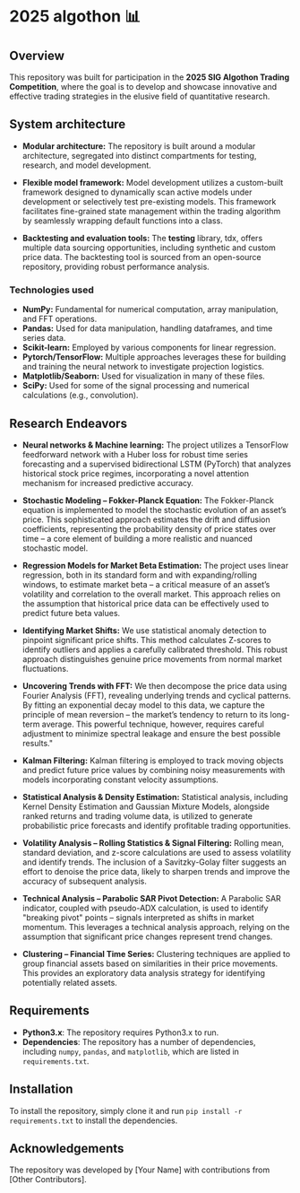 # 2025 algothon 📊

## Overview

This repository was built for participation in the **2025 SIG Algothon Trading Competition**, where the goal is to develop and showcase innovative and effective trading strategies in the elusive field of quantitative research. 

## System architecture

* **Modular architecture:** 
The repository is built around a modular architecture, segregated into distinct compartments for testing, research, and model development.

* **Flexible model framework:** 
Model development utilizes a custom-built framework designed to dynamically scan active models under development or selectively test pre-existing models. This
framework facilitates fine-grained state management within the trading algorithm by seamlessly wrapping default functions into a class. 

* **Backtesting and evaluation tools:**
The **testing** library, tdx, offers multiple data sourcing opportunities, including synthetic and custom price data. The backtesting tool is sourced from an open-source repository, providing robust performance analysis.

### Technologies used

*   **NumPy:** Fundamental for numerical computation, array manipulation, and FFT operations.
*   **Pandas:** Used for data manipulation, handling dataframes, and time series data.
*   **Scikit-learn:** Employed by various components for linear regression.
*   **Pytorch/TensorFlow:**   Multiple approaches leverages these for building and training the neural network to investigate projection logistics.
*   **Matplotlib/Seaborn:** Used for visualization in many of these files.
*   **SciPy:** Used for some of the signal processing and numerical calculations (e.g., convolution).

## Research Endeavors

* **Neural networks & Machine learning:** 
The project utilizes a TensorFlow feedforward network with a Huber loss for robust time series forecasting and a supervised bidirectional LSTM (PyTorch) that analyzes
historical stock price regimes, incorporating a novel attention mechanism for increased predictive accuracy.

*  **Stochastic Modeling – Fokker-Planck Equation:** The Fokker-Planck equation is implemented to model the stochastic evolution of an asset’s price. This sophisticated
approach estimates the drift and diffusion coefficients, representing the probability density of price states over time – a core element of building a more realistic and
nuanced stochastic model.

*  **Regression Models for Market Beta Estimation:** The project uses linear regression, both in its standard form and with expanding/rolling windows, to estimate market
beta – a critical measure of an asset’s volatility and correlation to the overall market. This approach relies on the assumption that historical price data can be
effectively used to predict future beta values.

* **Identifying Market Shifts:** We use statistical anomaly detection to pinpoint significant price shifts. This method calculates Z-scores to identify outliers and applies a
carefully calibrated threshold.  This robust approach distinguishes genuine price movements from normal market fluctuations.

* **Uncovering Trends with FFT:** We then decompose the price data using Fourier Analysis (FFT), revealing underlying trends and cyclical patterns.  By fitting an exponential
decay model to this data, we capture the principle of mean reversion – the market’s tendency to return to its long-term average. This powerful technique, however, requires
careful adjustment to minimize spectral leakage and ensure the best possible results."

* **Kalman Filtering:** Kalman filtering is employed to track moving objects and predict future price values by combining noisy measurements with models incorporating constant velocity assumptions.

* **Statistical Analysis & Density Estimation:** Statistical analysis, including Kernel Density Estimation and Gaussian Mixture Models, alongside ranked returns and trading volume data, is utilized to generate probabilistic
price forecasts and identify profitable trading opportunities.

*  **Volatility Analysis – Rolling Statistics & Signal Filtering:** Rolling mean, standard deviation, and z-score calculations are used to assess volatility and identify
trends. The inclusion of a Savitzky-Golay filter suggests an effort to denoise the price data, likely to sharpen trends and improve the accuracy of subsequent analysis.

*   **Technical Analysis – Parabolic SAR Pivot Detection:**  A Parabolic SAR indicator, coupled with pseudo-ADX calculation, is used to identify "breaking pivot" points –
signals interpreted as shifts in market momentum. This leverages a technical analysis approach, relying on the assumption that significant price changes represent trend
changes.

*   **Clustering – Financial Time Series:**  Clustering techniques are applied to group financial assets based on similarities in their price movements.  This provides an
exploratory data analysis strategy for identifying potentially related assets.

## Requirements

* **Python3.x**: The repository requires Python3.x to run.
* **Dependencies**: The repository has a number of dependencies, including `numpy`, `pandas`, and `matplotlib`, which are listed in `requirements.txt`.

## Installation

To install the repository, simply clone it and run `pip install -r requirements.txt` to install the dependencies.

## Acknowledgements

The repository was developed by [Your Name] with contributions from [Other Contributors].


